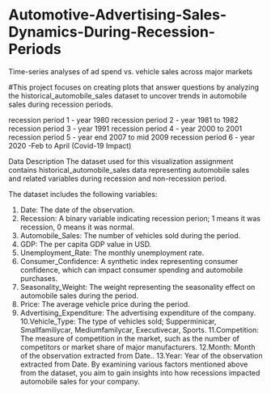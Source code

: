 # Automotive-Advertising-Sales-Dynamics-During-Recession-Periods
Time-series analyses of ad spend vs. vehicle sales across major markets


#This project focuses on creating plots that answer questions by analyzing the historical_automobile_sales dataset to uncover trends in automobile sales during recession periods.

recession period 1 - year 1980
recession period 2 - year 1981 to 1982
recession period 3 - year 1991
recession period 4 - year 2000 to 2001
recession period 5 - year end 2007 to mid 2009
recession period 6 - year 2020 -Feb to April (Covid-19 Impact)

Data Description
The dataset used for this visualization assignment contains historical_automobile_sales data representing automobile sales and related variables during recession and non-recession period.

The dataset includes the following variables:
1. Date: The date of the observation.
2. Recession: A binary variable indicating recession perion; 1 means it was recession, 0 means it was normal.
3. Automobile_Sales: The number of vehicles sold during the period.
4. GDP: The per capita GDP value in USD.
5. Unemployment_Rate: The monthly unemployment rate.
6. Consumer_Confidence: A synthetic index representing consumer confidence, which can impact consumer spending and automobile purchases.
7. Seasonality_Weight: The weight representing the seasonality effect on automobile sales during the period.
8. Price: The average vehicle price during the period.
9. Advertising_Expenditure: The advertising expenditure of the company.
10.Vehicle_Type: The type of vehicles sold; Supperminicar, Smallfamiliycar, Mediumfamilycar, Executivecar, Sports.
11.Competition: The measure of competition in the market, such as the number of competitors or market share of major manufacturers.
12.Month: Month of the observation extracted from Date..
13.Year: Year of the observation extracted from Date.
By examining various factors mentioned above from the dataset, you aim to gain insights into how recessions impacted automobile sales for your company.
